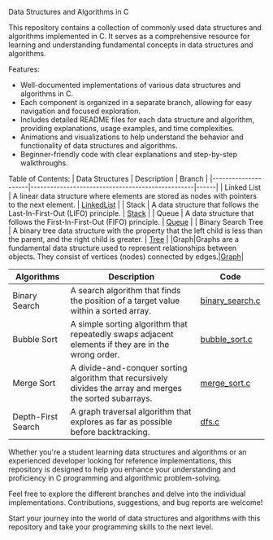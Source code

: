 Data Structures and Algorithms in C

This repository contains a collection of commonly used data structures and algorithms implemented in C. It serves as a comprehensive resource for learning and understanding fundamental concepts in data structures and algorithms.

Features:
- Well-documented implementations of various data structures and algorithms in C.
- Each component is organized in a separate branch, allowing for easy navigation and focused exploration.
- Includes detailed README files for each data structure and algorithm, providing explanations, usage examples, and time complexities.
- Animations and visualizations to help understand the behavior and functionality of data structures and algorithms.
- Beginner-friendly code with clear explanations and step-by-step walkthroughs.

Table of Contents:
| Data Structures     | Description                                      | Branch |
|---------------------|--------------------------------------------------|------|
| Linked List         | A linear data structure where elements are stored as nodes with pointers to the next element. | [LinkedList](src/data_structures/linked_list.c) |
| Stack               | A data structure that follows the Last-In-First-Out (LIFO) principle. | [Stack](src/data_structures/stack.c) |
| Queue               | A data structure that follows the First-In-First-Out (FIFO) principle. | [Queue](src/data_structures/queue.c) |
| Binary Search Tree  | A binary tree data structure with the property that the left child is less than the parent, and the right child is greater. | [Tree](src/data_structures/binary_search_tree.c) |
|Graph|Graphs are a fundamental data structure used to represent relationships between objects. They consist of vertices (nodes) connected by edges.|[Graph](src/)|

| Algorithms          | Description                                      | Code |
|---------------------|--------------------------------------------------|------|
| Binary Search       | A search algorithm that finds the position of a target value within a sorted array. | [binary_search.c](src/algorithms/binary_search.c) |
| Bubble Sort         | A simple sorting algorithm that repeatedly swaps adjacent elements if they are in the wrong order. | [bubble_sort.c](src/algorithms/bubble_sort.c) |
| Merge Sort          | A divide-and-conquer sorting algorithm that recursively divides the array and merges the sorted subarrays. | [merge_sort.c](src/algorithms/merge_sort.c) |
| Depth-First Search  | A graph traversal algorithm that explores as far as possible before backtracking. | [dfs.c](src/algorithms/dfs.c) |

Whether you're a student learning data structures and algorithms or an experienced developer looking for reference implementations, this repository is designed to help you enhance your understanding and proficiency in C programming and algorithmic problem-solving.

Feel free to explore the different branches and delve into the individual implementations. Contributions, suggestions, and bug reports are welcome!

Start your journey into the world of data structures and algorithms with this repository and take your programming skills to the next level.


